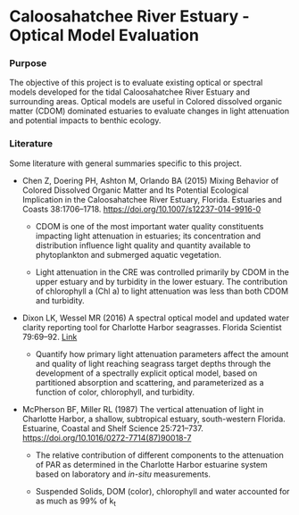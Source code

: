Caloosahatchee River Estuary - Optical Model Evaluation
================

### Purpose

The objective of this project is to evaluate existing optical or
spectral models developed for the tidal Caloosahatchee River Estuary and
surrounding areas. Optical models are useful in Colored dissolved
organic matter (CDOM) dominated estuaries to evaluate changes in light
attenuation and potential impacts to benthic ecology.

### Literature

Some literature with general summaries specific to this project.

-   Chen Z, Doering PH, Ashton M, Orlando BA (2015) Mixing Behavior of
    Colored Dissolved Organic Matter and Its Potential Ecological
    Implication in the Caloosahatchee River Estuary, Florida. Estuaries
    and Coasts 38:1706–1718. <https://doi.org/10.1007/s12237-014-9916-0>

    -   CDOM is one of the most important water quality constituents
        impacting light attenuation in estuaries; its concentration and
        distribution influence light quality and quantity available to
        phytoplankton and submerged aquatic vegetation.

    -   Light attenuation in the CRE was controlled primarily by CDOM in
        the upper estuary and by turbidity in the lower estuary. The
        contribution of chlorophyll a (Chl a) to light attenuation was
        less than both CDOM and turbidity.

-   Dixon LK, Wessel MR (2016) A spectral optical model and updated
    water clarity reporting tool for Charlotte Harbor seagrasses.
    Florida Scientist 79:69–92.
    [Link](https://www.jstor.org/stable/44113166)

    -   Quantify how primary light attenuation parameters affect the
        amount and quality of light reaching seagrass target depths
        through the development of a spectrally explicit optical model,
        based on partitioned absorption and scattering, and
        parameterized as a function of color, chlorophyll, and
        turbidity.

-   McPherson BF, Miller RL (1987) The vertical attenuation of light in
    Charlotte Harbor, a shallow, subtropical estuary, south-western
    Florida. Estuarine, Coastal and Shelf Science 25:721–737.
    <https://doi.org/10.1016/0272-7714(87)90018-7>

    -   The relative contribution of different components to the
        attenuation of PAR as determined in the Charlotte Harbor
        estuarine system based on laboratory and *in-situ* measurements.

    -   Suspended Solids, DOM (color), chlorophyll and water accounted
        for as much as 99% of k<sub>t</sub>
